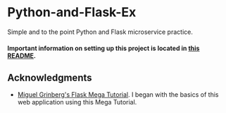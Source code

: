# Python-and-Flask-Ex
Simple and to the point Python and Flask microservice practice.

#### Important information on setting up this project is located in [this README](app/README.md).


## Acknowledgments
* [Miguel Grinberg's Flask Mega Tutorial](https://blog.miguelgrinberg.com/post/the-flask-mega-tutorial-part-i-hello-world). I began with the basics of this web application using this Mega Tutorial.

